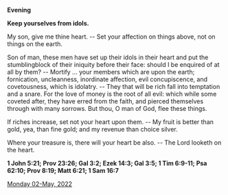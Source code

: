 **Evening**

**Keep yourselves from idols.**
 
My son, give me thine heart. -- Set your affection on things above, not on things on the earth.
 
Son of man, these men have set up their idols in their heart and put the stumblingblock of their iniquity before their face: should I be enquired of at all by them? -- Mortify ... your members which are upon the earth; fornication, uncleanness, inordinate affection, evil concupiscence, and covetousness, which is idolatry. -- They that will be rich fall into temptation and a snare. For the love of money is the root of all evil: which while some coveted after, they have erred from the faith, and pierced themselves through with many sorrows. But thou, O man of God, flee these things.
 
If riches increase, set not your heart upon them. -- My fruit is better than gold, yea, than fine gold; and my revenue than choice silver.
 
Where your treasure is, there will your heart be also. -- The Lord looketh on the heart.  

**1 John 5:21; Prov 23:26; Gal 3:2; Ezek 14:3; Gal 3:5; 1 Tim 6:9-11; Psa 62:10; Prov 8:19; Matt 6:21; 1 Sam 16:7**

[Monday 02-May, 2022](https://t.me/daily_light)
